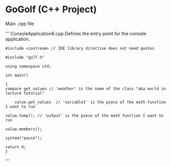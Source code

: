 GoGolf (C++ Project)
======
Main .cpp file


'''
    ConsoleApplication6.cpp Defines the entry point for the console application.

    #include <iostream> // IDE library directive does not need quotes

    #include "golf.h"

    using namespace std;

    int main()

    {
	compare get_values // 'weather' is the name of the class "aka world in lecture tutorial" 
	
    	value.get_values  // 'variable1' is the piece of the math function I want to run 
    
	value.temp(); // 'output' is the piece of the math function I want to run 
	
	value.members();
	
    system("pause"); 
    
	return 0;
    }
'''
